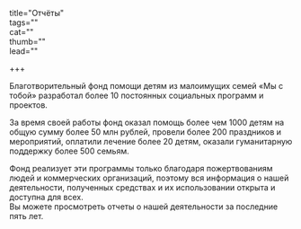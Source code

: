 title="Отчёты"   
tags=""   
cat=""   
thumb=""   
lead=""  

+++

Благотворительный фонд помощи детям из малоимущих семей «Мы с тобой» разработал более 10 постоянных социальных программ и проектов. 

За время своей работы фонд оказал помощь более чем 1000 детям на общую сумму более 50 млн рублей, провели более 200 праздников и мероприятий, оплатили лечение более 20 детям, оказали гуманитарную поддержку более 500 семьям. 

Фонд реализует эти программы только благодаря пожертвованиям людей и коммерческих организаций, поэтому вся информация о нашей деятельности, полученных средствах и их использовании открыта и доступна для всех.  
Вы можете просмотреть отчеты о нашей деятельности за последние пять лет. 

